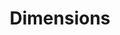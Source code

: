 ---
bigquery: https://console.cloud.google.com/bigquery?p=covid-19-dimensions-ai&page=table&d=data&t=publications
contributors: Digital Science, https://www.digital-science.com/
cost: Free for personal, non-commercial use.
description: Dimensions contains more than 100 million publications, ranging from
  articles published in scholarly journals, books and book chapters, to preprints
  and conference proceedings. All publications are contextualized with linked data
  sets, funding, publications, patents, clinical trials, and policy documents. You
  can also view associated categories, funders, institutions, and researcher profiles.
documentation: https://docs.dimensions.ai/bigquery/index.html
last_edit: Mon, 04 Apr 2022 19:04:00 GMT
location: https://www.dimensions.ai/products/free/
maintained_by: Digital Science, https://www.digital-science.com/
schema_fields: '[''funding_aud'', ''date_normal'', ''proceedings_title'', ''wikipedia_url'',
  ''patent_ids'', ''phase'', ''repository_url'', ''associated_publication_id'', ''family_count'',
  ''jurisdiction'', ''editors'', ''cited_by_ids'', ''supporting_grant_ids'', ''id'',
  ''end_date'', ''authors'', ''category_sdg'', ''date_imported_gbq'', ''foa_number'',
  ''resulting_publication_ids'', ''filing_status'', ''publication_date'', ''funding_eur'',
  ''reference_ids'', ''funder_countries'', ''active_years'', ''ipcr'', ''language'',
  ''title'', ''granted_year'', ''funding_nzd'', ''organisation_details'', ''expiration_year'',
  ''assignee_orgs'', ''registry'', ''citations'', ''name'', ''category_for'', ''journal_lists'',
  ''established'', ''eisbn'', ''category_bra'', ''type'', ''research_orgs'', ''family_id'',
  ''research_org_cities'', ''researcher_ids'', ''assignee_countries'', ''concepts'',
  ''funding_amount'', ''brief_title'', ''legal_events'', ''date_modified'', ''expiration_date'',
  ''category_hra'', ''license'', ''cpc'', ''category_uoa'', ''address'', ''parent_id'',
  ''isbn'', ''end_year'', ''email_address'', ''funding_gbp'', ''clinical_trial_ids'',
  ''pages'', ''interventions'', ''filing_year'', ''citations_count'', ''funder_orgs'',
  ''publication_ids'', ''associated_grant_ids'', ''repository_name'', ''research_org_state_names'',
  ''external_ids'', ''start_date'', ''book_title'', ''gender'', ''date_inserted'',
  ''doi'', ''funding_cny'', ''abstract'', ''funding_currency'', ''kind'', ''funder_org_acronyms'',
  ''source_id'', ''pmid'', ''research_org_country_names'', ''altmetrics'', ''category_hrcs_rac'',
  ''current_assignee_countries'', ''priority_year'', ''conditions'', ''original_assignee'',
  ''funder_org'', ''labels'', ''investigators'', ''acronym'', ''category_rcdc'', ''granted_date'',
  ''research_org_countries'', ''date_print'', ''category_hrcs_hc'', ''acknowledgements'',
  ''relationships'', ''categories'', ''priority_date'', ''date_online'', ''funding_cad'',
  ''associated_publication_doi'', ''year'', ''arxiv_id'', ''original_title'', ''mesh_headings'',
  ''funding_chf'', ''original_assignee_countries'', ''open_access_categories_v2'',
  ''mesh_terms'', ''funding_jpy'', ''acronyms'', ''original_assignee_orgs'', ''subtitles'',
  ''legal_status'', ''status'', ''aliases'', ''grant_number'', ''volume'', ''description'',
  ''original_abstract'', ''associated_publication_arxiv_id'', ''citation_string'',
  ''funder_org_countries'', ''funder_org_cities'', ''issue'', ''conference'', ''open_access_categories'',
  ''application_number'', ''start_year'', ''current_assignee'', ''associated_publication_pmid'',
  ''category_icrp_ct'', ''journal'', ''embargo_date'', ''category_icrp_cso'', ''resulting_publication_doi'',
  ''pmcid'', ''publication_year'', ''publisher'', ''created_date'', ''date'', ''linkout'',
  ''filing_date'', ''funding_usd'', ''research_org_city_names'', ''funder_org_state_codes'',
  ''book_series_title'', ''types'', ''current_assignee_orgs'', ''metrics'', ''family_members_ids'',
  ''funding_details'', ''links'', ''research_org_state_codes'', ''inventor_names'',
  ''repository_id'']'
shortname: dimensions
tags:
- scholarly literature
- patents
- funding
- clinical trials
- academic profiles
terms_of_use: 'Use of both the Dimensions COVID-19 dataset and full Dimensions dataset
  are subject to the Dimensions Terms of use: https://www.dimensions.ai/policies-terms-legal '
title: Dimensions
uuid: dcff88bd-fe6b-4fdb-8159-809bf9d7bc1c
---